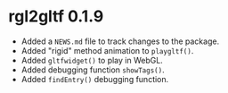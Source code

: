 # rgl2gltf 0.1.9

* Added a `NEWS.md` file to track changes to the package.
* Added "rigid" method animation to `playgltf()`.
* Added `gltfwidget()` to play in WebGL.
* Added debugging function `showTags()`.
* Added `findEntry()` debugging function.
